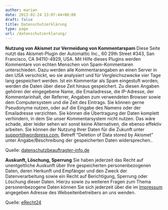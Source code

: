 ```yaml
---
author: marian
date: 2013-02-24 13:07:44+00:00
draft: false
title: Datenschutzerklärung
type: page
url: /datenschutzerklarung/
---
```


**Nutzung von Akismet zur Vermeidung von Kommentarspam**
Diese Seite nutzt das Akismet-Plugin der Automattic Inc., 60 29th Street #343, San Francisco, CA 94110-4929, USA. Mit Hilfe dieses Plugins werden Kommentare von echten Menschen von Spam-Kommentaren unterschieden. Dazu werden alle Kommentarangaben an einen Server in den USA verschickt, wo sie analysiert und für Vergleichszwecke vier Tage lang gespeichert werden. Ist ein Kommentar als Spam eingestuft worden, werden die Daten über diese Zeit hinaus gespeichert. Zu diesen Angaben gehören der eingegebene Name, die Emailadresse, die IP-Adresse, der Kommentarinhalt, der Referrer, Angaben zum verwendeten Browser sowie dem Computersystem und die Zeit des Eintrags. Sie können gerne Pseudonyme nutzen, oder auf die Eingabe des Namens oder der Emailadresse verzichten. Sie können die Übertragung der Daten komplett verhindern, in dem Sie unser Kommentarsystem nicht nutzen. Das wäre schade, aber leider sehen wir sonst keine Alternativen, die ebenso effektiv arbeiten. Sie können der Nutzung Ihrer Daten für die Zukunft unter support@wordpress.com, Betreff “Deletion of Data stored by Akismet” unter Angabe/Beschreibung der gespeicherten Daten widersprechen..

Quelle: [datenschutzbeauftragter-info.de](https://www.datenschutzbeauftragter-info.de/fachbeitraege/)

**Auskunft, Löschung, Sperrung**
Sie haben jederzeit das Recht auf unentgeltliche Auskunft über Ihre gespeicherten personenbezogenen Daten, deren Herkunft und Empfänger und den Zweck der Datenverarbeitung sowie ein Recht auf Berichtigung, Sperrung oder Löschung dieser Daten. Hierzu sowie zu weiteren Fragen zum Thema personenbezogene Daten können Sie sich jederzeit über die im [Impressum](/kontakt/impressum/) angegeben Adresse des Webseitenbetreibers an uns wenden.

Quelle: [eRecht24](https://www.e-recht24.de/muster-disclaimer.html)
